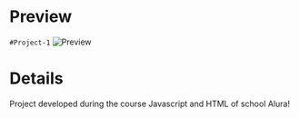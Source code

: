 # Preview
```#Project-1```
![Preview](./preview.png)
# Details
Project developed during the course Javascript and HTML of school Alura! 
